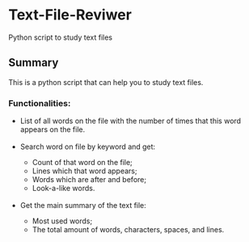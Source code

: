 # Text-File-Reviwer
Python script to study text files

<h2>Summary</h2>

This is a python script that can help you to study text files.

<h3>Functionalities:</h3> 

<ul>
<li>List of all words on the file with the number of times that this word appears on the file.</li>
<br>
<li>Search word on file by keyword and get:</li>
<ul>
  <li>Count of that word on the file;</li>
  <li>Lines which that word appears;</li>
  <li>Words which are after and before;</li>
  <li>Look-a-like words.</li>
</ul>
<br>
<li>Get the main summary of the text file:</li>
<ul>
  <li>Most used words;</li>
  <li>The total amount of words, characters, spaces, and lines.</li>
</ul>
</ul>
<br>
